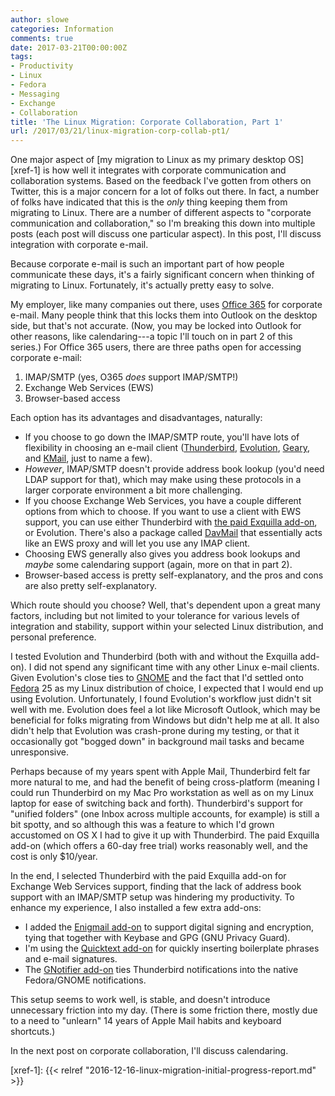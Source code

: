 ```yaml
---
author: slowe
categories: Information
comments: true
date: 2017-03-21T00:00:00Z
tags:
- Productivity
- Linux
- Fedora
- Messaging
- Exchange
- Collaboration
title: 'The Linux Migration: Corporate Collaboration, Part 1'
url: /2017/03/21/linux-migration-corp-collab-pt1/
---
```


One major aspect of [my migration to Linux as my primary desktop OS][xref-1] is how well it integrates with corporate communication and collaboration systems. Based on the feedback I've gotten from others on Twitter, this is a major concern for a lot of folks out there. In fact, a number of folks have indicated that this is the _only_ thing keeping them from migrating to Linux. There are a number of different aspects to "corporate communication and collaboration," so I'm breaking this down into multiple posts (each post will discuss one particular aspect). In this post, I'll discuss integration with corporate e-mail.

Because corporate e-mail is such an important part of how people communicate these days, it's a fairly significant concern when thinking of migrating to Linux. Fortunately, it's actually pretty easy to solve.

My employer, like many companies out there, uses [Office 365][link-1] for corporate e-mail. Many people think that this locks them into Outlook on the desktop side, but that's not accurate. (Now, you may be locked into Outlook for other reasons, like calendaring---a topic I'll touch on in part 2 of this series.) For Office 365 users, there are three paths open for accessing corporate e-mail:

1. IMAP/SMTP (yes, O365 _does_ support IMAP/SMTP!)
2. Exchange Web Services (EWS)
3. Browser-based access

Each option has its advantages and disadvantages, naturally:

* If you choose to go down the IMAP/SMTP route, you'll have lots of flexibility in choosing an e-mail client ([Thunderbird][link-2], [Evolution][link-3], [Geary][link-4], and [KMail][link-5], just to name a few).
* _However_, IMAP/SMTP doesn't provide address book lookup (you'd need LDAP support for that), which may make using these protocols in a larger corporate environment a bit more challenging.
* If you choose Exchange Web Services, you have a couple different options from which to choose. If you want to use a client with EWS support, you can use either Thunderbird with [the paid Exquilla add-on][link-6], or Evolution. There's also a package called [DavMail][link-12] that essentially acts like an EWS proxy and will let you use any IMAP client.
* Choosing EWS generally also gives you address book lookups and _maybe_ some calendaring support (again, more on that in part 2).
* Browser-based access is pretty self-explanatory, and the pros and cons are also pretty self-explanatory.

Which route should you choose? Well, that's dependent upon a great many factors, including but not limited to your tolerance for various levels of integration and stability, support within your selected Linux distribution, and personal preference.

I tested Evolution and Thunderbird (both with and without the Exquilla add-on). I did not spend any significant time with any other Linux e-mail clients. Given Evolution's close ties to [GNOME][link-7] and the fact that I'd settled onto [Fedora][link-8] 25 as my Linux distribution of choice, I expected that I would end up using Evolution. Unfortunately, I found Evolution's workflow just didn't sit well with me. Evolution does feel a lot like Microsoft Outlook, which may be beneficial for folks migrating from Windows but didn't help me at all. It also didn't help that Evolution was crash-prone during my testing, or that it occasionally got "bogged down" in background mail tasks and became unresponsive.

Perhaps because of my years spent with Apple Mail, Thunderbird felt far more natural to me, and had the benefit of being cross-platform (meaning I could run Thunderbird on my Mac Pro workstation as well as on my Linux laptop for ease of switching back and forth). Thunderbird's support for "unified folders" (one Inbox across multiple accounts, for example) is still a bit spotty, and so although this was a feature to which I'd grown accustomed on OS X I had to give it up with Thunderbird. The paid Exquilla add-on (which offers a 60-day free trial) works reasonably well, and the cost is only $10/year.

In the end, I selected Thunderbird with the paid Exquilla add-on for Exchange Web Services support, finding that the lack of address book support with an IMAP/SMTP setup was hindering my productivity. To enhance my experience, I also installed a few extra add-ons:

* I added the [Enigmail add-on][link-9] to support digital signing and encryption, tying that together with Keybase and GPG (GNU Privacy Guard).
* I'm using the [Quicktext add-on][link-10] for quickly inserting boilerplate phrases and e-mail signatures.
* The [GNotifier add-on][link-11] ties Thunderbird notifications into the native Fedora/GNOME notifications.

This setup seems to work well, is stable, and doesn't introduce unnecessary friction into my day. (There is some friction there, mostly due to a need to "unlearn" 14 years of Apple Mail habits and keyboard shortcuts.)

In the next post on corporate collaboration, I'll discuss calendaring.



[link-1]: https://products.office.com/en-us/business/office
[link-2]: https://www.mozilla.org/en-US/thunderbird/
[link-3]: https://wiki.gnome.org/Apps/Evolution/
[link-4]: https://wiki.gnome.org/Apps/Geary
[link-5]: https://www.kde.org/applications/internet/kmail/
[link-6]: https://addons.mozilla.org/en-us/thunderbird/addon/exquilla-exchange-web-services/
[link-7]: https://www.gnome.org/
[link-8]: https://getfedora.org/
[link-9]: https://addons.mozilla.org/en-us/thunderbird/addon/enigmail/
[link-10]: https://addons.mozilla.org/en-us/thunderbird/addon/quicktext/
[link-11]: https://addons.mozilla.org/en-us/thunderbird/addon/gnotifier/
[link-12]: http://davmail.sourceforge.net/
[xref-1]: {{< relref "2016-12-16-linux-migration-initial-progress-report.md" >}}
